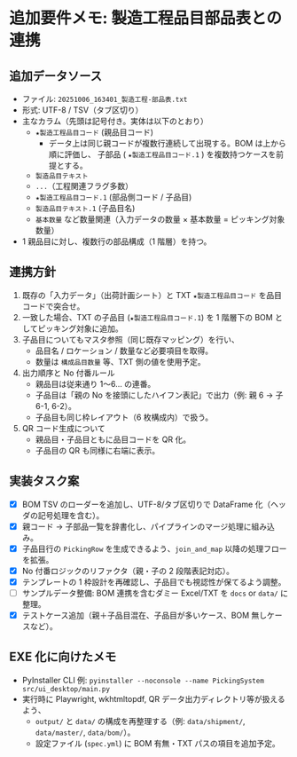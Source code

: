 # 追加要件メモ: 製造工程品目部品表との連携

## 追加データソース
- ファイル: `20251006_163401_製造工程-部品表.txt`
- 形式: UTF-8 / TSV（タブ区切り）
- 主なカラム（先頭は記号付き。実体は以下のとおり）
  - `★製造工程品目コード` (親品目コード)
    - データ上は同じ親コードが複数行連続して出現する。BOM は上から順に評価し、
      子部品 ( `★製造工程品目コード.1` ) を複数持つケースを前提とする。
  - `製造品目テキスト`
  - `...`（工程関連フラグ多数）
  - `★製造工程品目コード.1` (部品側コード / 子品目)
  - `製造品目テキスト.1` (子品目名)
  - `基本数量` など数量関連（入力データの数量 × 基本数量 = ピッキング対象数量）
- 1 親品目に対し、複数行の部品構成（1 階層）を持つ。

## 連携方針
1. 既存の「入力データ」（出荷計画シート）と TXT `★製造工程品目コード` を品目コードで突合せ。
2. 一致した場合、TXT の子品目 (`★製造工程品目コード.1`) を 1 階層下の BOM としてピッキング対象に追加。
3. 子品目についてもマスタ参照（同じ既存マッピング）を行い、
   - 品目名 / ロケーション / 数量など必要項目を取得。
   - 数量は `構成品目数量` 等、TXT 側の値を使用予定。
4. 出力順序と No 付番ルール
   - 親品目は従来通り 1〜6… の連番。
   - 子品目は「親の No を接頭にしたハイフン表記」で出力（例: 親 6 → 子 6-1, 6-2）。
   - 子品目も同じ枠レイアウト（6 枚構成内）で扱う。
5. QR コード生成について
   - 親品目・子品目ともに品目コードを QR 化。
   - 子品目の QR も同様に右端に表示。

## 実装タスク案
- [x] BOM TSV のローダーを追加し、UTF-8/タブ区切りで DataFrame 化（ヘッダの記号処理を含む）。
- [x] 親コード → 子部品一覧を辞書化し、パイプラインのマージ処理に組み込み。
- [x] 子品目行の `PickingRow` を生成できるよう、`join_and_map` 以降の処理フローを拡張。
- [x] No 付番ロジックのリファクタ（親・子の 2 段階表記対応）。
- [x] テンプレートの 1 枠設計を再確認し、子品目でも視認性が保てるよう調整。
- [ ] サンプルデータ整備: BOM 連携を含むダミー Excel/TXT を `docs` or `data/` に整理。
- [x] テストケース追加（親＋子品目混在、子品目が多いケース、BOM 無しケースなど）。

## EXE 化に向けたメモ
- PyInstaller CLI 例: `pyinstaller --noconsole --name PickingSystem src/ui_desktop/main.py`
- 実行時に Playwright, wkhtmltopdf, QR データ出力ディレクトリ等が扱えるよう、
  - `output/` と `data/` の構成を再整理する（例: `data/shipment/`, `data/master/`, `data/bom/`）。
  - 設定ファイル (`spec.yml`) に BOM 有無・TXT パスの項目を追加予定。

